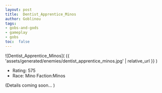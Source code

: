 ```yaml
---
layout: post
title:  Dentist_Apprentice_Minos
author: Goblinou
tags:
- gobs-and-gods
- gameplay
- gobs
toc:  false
---
```


![Dentist_Apprentice_Minos]( {{ 'assets/generated/enemies/dentist_apprentice_minos.jpg' | relative_url }} )
- Rating: 575
- Race: Mino  Faction:Minos

(Details coming soon... )